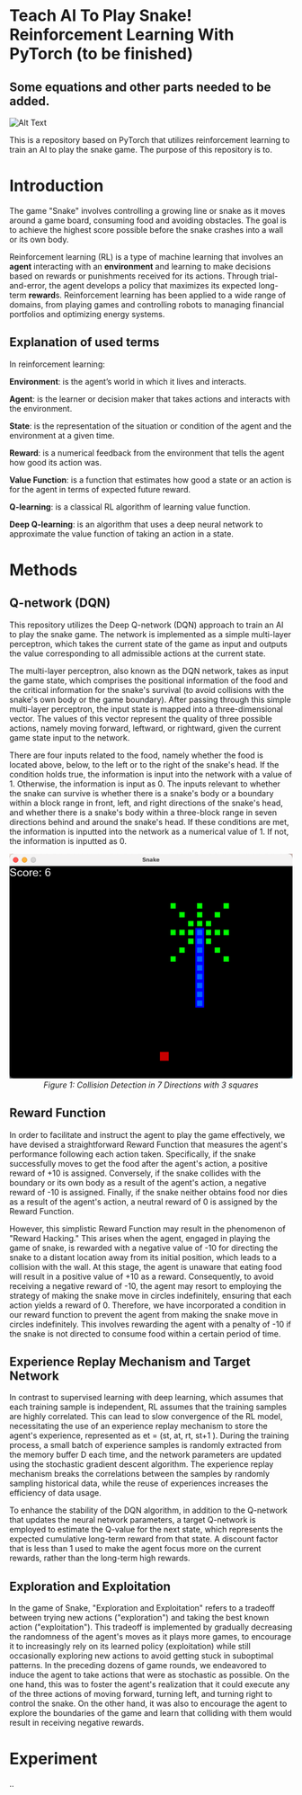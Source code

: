 # Teach AI To Play Snake! Reinforcement Learning With PyTorch (to be finished)

## Some equations and other parts needed to be added.


![Alt Text](https://media.giphy.com/media/v1.Y2lkPTc5MGI3NjExYTY1NWExYzFmNjg1OGQ1ZTAxMmEyZTI2N2YxZjgzZGJlMDc1NzQ1MSZjdD1n/TofIFMgQ8bgLKZQ9xl/giphy.gif)



This is a repository based on PyTorch that utilizes reinforcement learning to train an AI to play the snake game. The purpose of this repository is to.

# Introduction

The game "Snake" involves controlling a growing line or snake as it moves around a game board, consuming food and avoiding obstacles. The goal is to achieve the highest score possible before the snake crashes into a wall or its own body.

Reinforcement learning (RL) is a type of machine learning that involves an **agent** interacting with an **environment** and learning to make decisions based on rewards or punishments received for its actions. Through trial-and-error, the agent develops a policy that maximizes its expected long-term **reward**s. Reinforcement learning has been applied to a wide range of domains, from playing games and controlling robots to managing financial portfolios and optimizing energy systems. 

## Explanation of used terms
In reinforcement learning:

**Environment**: is the agent’s world in which it lives and interacts.

**Agent**: is the learner or decision maker that takes actions and interacts with the environment.

**State**: is the representation of the situation or condition of the agent and the environment at a given time.

**Reward**: is a numerical feedback from the environment that tells the agent how good its action was.

**Value Function**: is a function that estimates how good a state or an action is for the agent in terms of expected future reward.

**Q-learning**: is a classical RL algorithm of learning value function.

**Deep Q-learning**: is an algorithm that uses a deep neural network to approximate the value function of taking an action in a state.

# Methods

## Q-network (DQN)

This repository utilizes the Deep Q-network (DQN) approach to train an AI to play the snake game. The network is implemented as a simple multi-layer perceptron, which takes the current state of the game as input and outputs the value corresponding to all admissible actions at the current state.

The multi-layer perceptron, also known as the DQN network, takes as input the game state, which comprises the positional information of the food and the critical information for the snake's survival (to avoid collisions with the snake's own body or the game boundary). After passing through this simple multi-layer perceptron, the input state is mapped into a three-dimensional vector. The values of this vector represent the quality of three possible actions, namely moving forward, leftward, or rightward, given the current game state input to the network. 

There are four inputs related to the food, namely whether the food is located above, below, to the left or to the right of the snake's head. If the condition holds true, the information is input into the network with a value of 1. Otherwise, the information is input as 0. The inputs relevant to whether the snake can survive is whether there is a snake's body or a boundary within a block range in front, left, and right directions of the snake's head, and whether there is a snake's body within a three-block range in seven directions behind and around the snake's head. If these conditions are met, the information is inputted into the network as a numerical value of 1. If not, the information is inputted as 0.


<p align="center">
  <img src=img/7_directions_collision_detection.png>
  <br> 
  <em>Figure 1: Collision Detection in 7 Directions with 3 squares</em>
</p>


## Reward Function

In order to facilitate and instruct the agent to play the game effectively, we have devised a straightforward Reward Function that measures the agent's performance following each action taken. Specifically, if the snake successfully moves to get the food after the agent's action, a positive reward of +10 is assigned. Conversely, if the snake collides with the boundary or its own body as a result of the agent's action, a negative reward of -10 is assigned. Finally, if the snake neither obtains food nor dies as a result of the agent's action, a neutral reward of 0 is assigned by the Reward Function.

However, this simplistic Reward Function may result in the phenomenon of "Reward Hacking." This arises when the agent, engaged in playing the game of snake, is rewarded with a negative value of -10 for directing the snake to a distant location away from its initial position, which leads to a collision with the wall. At this stage, the agent is unaware that eating food will result in a positive value of +10 as a reward. Consequently, to avoid receiving a negative reward of -10, the agent may resort to employing the strategy of making the snake move in circles indefinitely, ensuring that each action yields a reward of 0. Therefore, we have incorporated a condition in our reward function to prevent the agent from making the snake move in circles indefinitely. This involves rewarding the agent with a penalty of -10 if the snake is not directed to consume food within a certain period of time.


## Experience Replay Mechanism and Target Network

In contrast to supervised learning with deep learning, which assumes that each training sample is independent, RL assumes that the training samples are highly correlated. This can lead to slow convergence of the RL model, necessitating the use of an experience replay mechanism to store the agent's experience, represented as et = (st, at, rt, st+1 ). During the training process, a small batch of experience samples is randomly extracted from the memory buffer D each time, and the network parameters are updated using the stochastic gradient descent algorithm. The experience replay mechanism breaks the correlations between the samples by randomly sampling historical data, while the reuse of experiences increases the efficiency of data usage.

To enhance the stability of the DQN algorithm, in addition to the Q-network that updates the neural network parameters, a target Q-network is employed to estimate the Q-value for the next state, which represents the expected cumulative long-term reward from that state. A discount factor that is less than 1  used to make the agent focus more on the current rewards, rather than the long-term high rewards.

## Exploration and Exploitation


In the game of Snake, "Exploration and Exploitation" refers to a tradeoff between trying new actions ("exploration") and taking the best known action ("exploitation"). This tradeoff is implemented by gradually decreasing the randomness of the agent's moves as it plays more games, to encourage it to increasingly rely on its learned policy (exploitation) while still occasionally exploring new actions to avoid getting stuck in suboptimal patterns. In the preceding dozens of game rounds, we endeavored to induce the agent to take actions that were as stochastic as possible. On the one hand, this was to foster the agent's realization that it could execute any of the three actions of moving forward, turning left, and turning right to control the snake. On the other hand, it was also to encourage the agent to explore the boundaries of the game and learn that colliding with them would result in receiving negative rewards.


# Experiment

..
